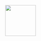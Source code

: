 <div id="header" align="center">
	<img src="https://media.giphy.com/media/SUcApSWjPwQMARvcM8/giphy.gif" width="100"/>
</div>
